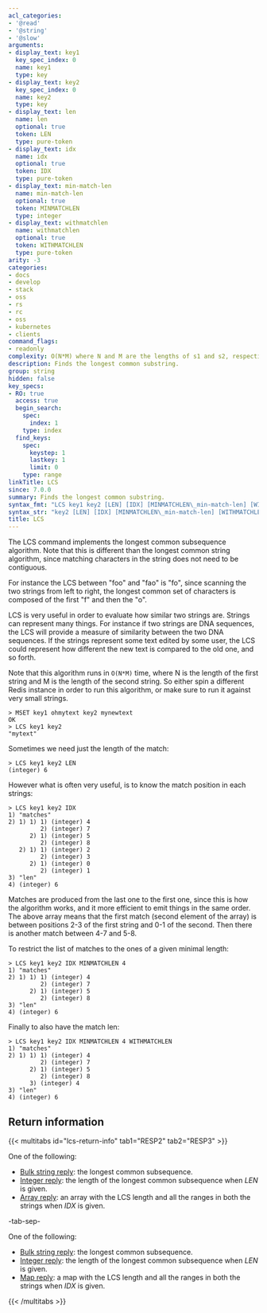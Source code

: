 ```yaml
---
acl_categories:
- '@read'
- '@string'
- '@slow'
arguments:
- display_text: key1
  key_spec_index: 0
  name: key1
  type: key
- display_text: key2
  key_spec_index: 0
  name: key2
  type: key
- display_text: len
  name: len
  optional: true
  token: LEN
  type: pure-token
- display_text: idx
  name: idx
  optional: true
  token: IDX
  type: pure-token
- display_text: min-match-len
  name: min-match-len
  optional: true
  token: MINMATCHLEN
  type: integer
- display_text: withmatchlen
  name: withmatchlen
  optional: true
  token: WITHMATCHLEN
  type: pure-token
arity: -3
categories:
- docs
- develop
- stack
- oss
- rs
- rc
- oss
- kubernetes
- clients
command_flags:
- readonly
complexity: O(N*M) where N and M are the lengths of s1 and s2, respectively
description: Finds the longest common substring.
group: string
hidden: false
key_specs:
- RO: true
  access: true
  begin_search:
    spec:
      index: 1
    type: index
  find_keys:
    spec:
      keystep: 1
      lastkey: 1
      limit: 0
    type: range
linkTitle: LCS
since: 7.0.0
summary: Finds the longest common substring.
syntax_fmt: "LCS key1 key2 [LEN] [IDX] [MINMATCHLEN\_min-match-len] [WITHMATCHLEN]"
syntax_str: "key2 [LEN] [IDX] [MINMATCHLEN\_min-match-len] [WITHMATCHLEN]"
title: LCS
---
```


The LCS command implements the longest common subsequence algorithm. Note that this is different than the longest common string algorithm, since matching characters in the string does not need to be contiguous.

For instance the LCS between "foo" and "fao" is "fo", since scanning the two strings from left to right, the longest common set of characters is composed of the first "f" and then the "o".

LCS is very useful in order to evaluate how similar two strings are. Strings can represent many things. For instance if two strings are DNA sequences, the LCS will provide a measure of similarity between the two DNA sequences. If the strings represent some text edited by some user, the LCS could represent how different the new text is compared to the old one, and so forth.

Note that this algorithm runs in `O(N*M)` time, where N is the length of the first string and M is the length of the second string. So either spin a different Redis instance in order to run this algorithm, or make sure to run it against very small strings.

```
> MSET key1 ohmytext key2 mynewtext
OK
> LCS key1 key2
"mytext"
```

Sometimes we need just the length of the match:

```
> LCS key1 key2 LEN
(integer) 6
```

However what is often very useful, is to know the match position in each strings:

```
> LCS key1 key2 IDX
1) "matches"
2) 1) 1) 1) (integer) 4
         2) (integer) 7
      2) 1) (integer) 5
         2) (integer) 8
   2) 1) 1) (integer) 2
         2) (integer) 3
      2) 1) (integer) 0
         2) (integer) 1
3) "len"
4) (integer) 6
```

Matches are produced from the last one to the first one, since this is how
the algorithm works, and it more efficient to emit things in the same order.
The above array means that the first match (second element of the array)
is between positions 2-3 of the first string and 0-1 of the second.
Then there is another match between 4-7 and 5-8.

To restrict the list of matches to the ones of a given minimal length:

```
> LCS key1 key2 IDX MINMATCHLEN 4
1) "matches"
2) 1) 1) 1) (integer) 4
         2) (integer) 7
      2) 1) (integer) 5
         2) (integer) 8
3) "len"
4) (integer) 6
```

Finally to also have the match len:

```
> LCS key1 key2 IDX MINMATCHLEN 4 WITHMATCHLEN
1) "matches"
2) 1) 1) 1) (integer) 4
         2) (integer) 7
      2) 1) (integer) 5
         2) (integer) 8
      3) (integer) 4
3) "len"
4) (integer) 6
```

## Return information

{{< multitabs id="lcs-return-info" 
    tab1="RESP2" 
    tab2="RESP3" >}}

One of the following:
* [Bulk string reply](../../develop/reference/protocol-spec#bulk-strings): the longest common subsequence.
* [Integer reply](../../develop/reference/protocol-spec#integers): the length of the longest common subsequence when _LEN_ is given.
* [Array reply](../../develop/reference/protocol-spec#arrays): an array with the LCS length and all the ranges in both the strings when _IDX_ is given.

-tab-sep-

One of the following:
* [Bulk string reply](../../develop/reference/protocol-spec#bulk-strings): the longest common subsequence.
* [Integer reply](../../develop/reference/protocol-spec#integers): the length of the longest common subsequence when _LEN_ is given.
* [Map reply](../../develop/reference/protocol-spec#maps): a map with the LCS length and all the ranges in both the strings when _IDX_ is given.

{{< /multitabs >}}
